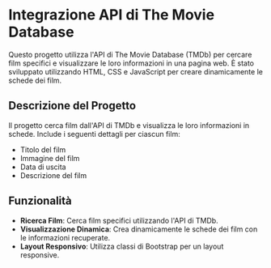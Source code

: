 # Integrazione API di The Movie Database
Questo progetto utilizza l'API di The Movie Database (TMDb) per cercare film specifici e visualizzare le loro informazioni in una pagina web. È stato sviluppato utilizzando HTML, CSS e JavaScript per creare dinamicamente le schede dei film.

## Descrizione del Progetto
Il progetto cerca film dall'API di TMDb e visualizza le loro informazioni in schede. Include i seguenti dettagli per ciascun film:
- Titolo del film
- Immagine del film
- Data di uscita
- Descrizione del film

## Funzionalità
- **Ricerca Film**: Cerca film specifici utilizzando l'API di TMDb.
- **Visualizzazione Dinamica**: Crea dinamicamente le schede dei film con le informazioni recuperate.
- **Layout Responsivo**: Utilizza classi di Bootstrap per un layout responsive.

